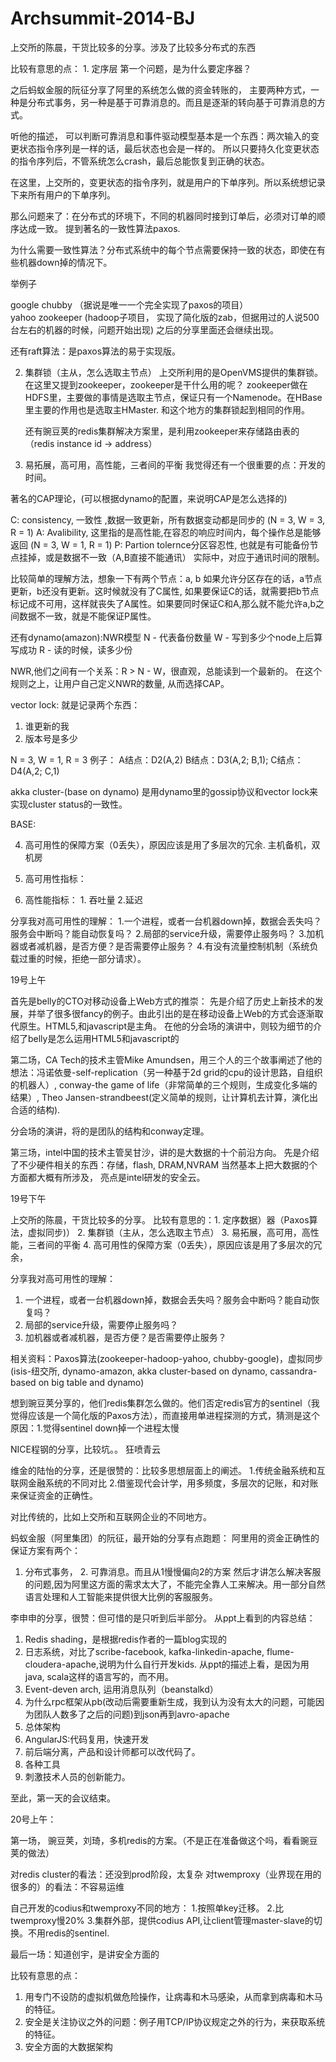 # Archsummit-2014-BJ

上交所的陈晨，干货比较多的分享。涉及了比较多分布式的东西

比较有意思的点：
             1. 定序层
                  第一个问题，是为什么要定序器？

之后蚂蚁金服的阮征分享了阿里的系统怎么做的资金转账的，
主要两种方式，一种是分布式事务，另一种是基于可靠消息的。而且是逐渐的转向基于可靠消息的方式。
 
听他的描述， 可以判断可靠消息和事件驱动模型基本是一个东西：两次输入的变更状态指令序列是一样的话，最后状态也会是一样的。
所以只要持久化变更状态的指令序列后，不管系统怎么crash，最后总能恢复到正确的状态。

在这里，上交所的，变更状态的指令序列，就是用户的下单序列。所以系统想记录下来所有用户的下单序列。

那么问题来了：在分布式的环境下，不同的机器同时接到订单后，必须对订单的顺序达成一致。
提到著名的一致性算法paxos.

为什么需要一致性算法？分布式系统中的每个节点需要保持一致的状态，即使在有些机器down掉的情况下。

举例子


 google chubby  （据说是唯一一个完全实现了paxos的项目）  
 yahoo zookeeper (hadoop子项目， 实现了简化版的zab，但据用过的人说500台左右的机器的时候，问题开始出现)
 之后的分享里面还会继续出现。
 
 还有raft算法：是paxos算法的易于实现版。
 




2. 集群锁（主从，怎么选取主节点）
    上交所利用的是OpenVMS提供的集群锁。在这里又提到zookeeper，zookeeper是干什么用的呢？
zookeeper做在HDFS里，主要做的事情是选取主节点，保证只有一个Namenode。在HBase里主要的作用也是选取主HMaster.
和这个地方的集群锁起到相同的作用。

    还有豌豆荚的redis集群解决方案里，是利用zookeeper来存储路由表的（redis instance id -> address）

3. 易拓展，高可用，高性能，三者间的平衡
我觉得还有一个很重要的点：开发的时间。
                   

著名的CAP理论，(可以根据dynamo的配置，来说明CAP是怎么选择的)

C: consistency, 一致性 ,数据一致更新，所有数据变动都是同步的
   (N = 3, W = 3, R = 1)
A: Avalibility, 这里指的是高性能,在容忍的响应时间内，每个操作总是能够返回
   (N = 3, W = 1, R = 1) 
P: Partion tolernce分区容忍性, 也就是有可能备份节点挂掉，或是数据不一致（A,B直接不能通讯）
   实际中，对应于通讯时间的限制。
   
   比较简单的理解方法，想象一下有两个节点：a, b
   如果允许分区存在的话，a节点更新，b还没有更新。这时候就没有了C属性, 如果要保证C的话，就需要把b节点标记成不可用，这样就丧失了A属性。如果要同时保证C和A,那么就不能允许a,b之间数据不一致，就是不能保证P属性。
   
   
还有dynamo(amazon):NWR模型
N - 代表备份数量
W - 写到多少个node上后算写成功
R - 读的时候，读多少份

NWR,他们之间有一个关系：R > N - W，很直观，总能读到一个最新的。
在这个规则之上，让用户自己定义NWR的数量, 从而选择CAP。

vector lock: 
就是记录两个东西：
1. 谁更新的我
2. 版本号是多少

N = 3, W = 1, R = 3
例子：
A结点：D2(A,2)
B结点：D3(A,2;  B,1);
C结点：D4(A,2;  C,1)

akka cluster-(base on dynamo)
是用dynamo里的gossip协议和vector lock来实现cluster status的一致性。
             
BASE:

4. 高可用性的保障方案（0丢失），原因应该是用了多层次的冗余.
   主机备机，双机房

5. 高可用性指标：

6. 高性能指标： 1. 吞吐量 2.延迟
   

分享我对高可用性的理解：
1.一个进程，或者一台机器down掉，数据会丢失吗？服务会中断吗？能自动恢复吗？
2.局部的service升级，需要停止服务吗？
3.加机器或者减机器，是否方便？是否需要停止服务？
4.有没有流量控制机制（系统负载过重的时候，拒绝一部分请求）。





19号上午
 
首先是belly的CTO对移动设备上Web方式的推崇：
先是介绍了历史上新技术的发展，并举了很多很fancy的例子。由此引出的是在移动设备上Web的方式会逐渐取代原生。HTML5,和javascript是主角。
在他的分会场的演讲中，则较为细节的介绍了belly是怎么运用HTML5和javascript的
 
第二场，CA Tech的技术主管Mike Amundsen，用三个人的三个故事阐述了他的想法：冯诺依曼-self-replication（另一种基于2d grid的cpu的设计思路，自组织的机器人）, conway-the game of life（非常简单的三个规则，生成变化多端的结果）, Theo Jansen-strandbeest(定义简单的规则，让计算机去计算，演化出合适的结构).
 
分会场的演讲，将的是团队的结构和conway定理。
 
第三场，intel中国的技术主管吴甘沙，讲的是大数据的十个前沿方向。
先是介绍了不少硬件相关的东西：存储，flash, DRAM,NVRAM
当然基本上把大数据的个方面都大概有所涉及，  亮点是intel研发的安全云。
 
19号下午
 
上交所的陈晨，干货比较多的分享。
比较有意思的：1. 定序数据）器（Paxos算法，虚拟同步)）
              2. 集群锁（主从，怎么选取主节点）
              3. 易拓展，高可用，高性能，三者间的平衡
              4. 高可用性的保障方案（0丢失），原因应该是用了多层次的冗余，
 
分享我对高可用性的理解：
1. 一个进程，或者一台机器down掉，数据会丢失吗？服务会中断吗？能自动恢复吗？
2. 局部的service升级，需要停止服务吗？
3. 加机器或者减机器，是否方便？是否需要停止服务？
 
相关资料：Paxos算法(zookeeper-hadoop-yahoo, chubby-google)，虚拟同步(isis-纽交所, dynamo-amazon, akka cluster-based on dynamo,  cassandra-based on big table and dynamo)
 
想到豌豆荚分享的，他们redis集群怎么做的。他们否定redis官方的sentinel（我觉得应该是一个简化版的Paxos方法），而直接用单进程探测的方式，猜测是这个原因：1.觉得sentinel down掉一个进程太慢
 
NICE程钢的分享，比较坑。。
狂喷青云
 
 
 
 
维金的陆怡的分享，还是很赞的：比较多思想层面上的阐述。
1.传统金融系统和互联网金融系统的不同对比
2.借鉴现代会计学，用多频度，多层次的记账，和对账来保证资金的正确性。
 
对比传统的，比如上交所和互联网企业的不同地方。
 
 
 
 
 
 
 
 
 
蚂蚁金服（阿里集团）的阮征，最开始的分享有点跑题：
阿里用的资金正确性的保证方案有两个：
1. 分布式事务， 2. 可靠消息。而且从1慢慢偏向2的方案
然后才讲怎么解决客服的问题,因为阿里这方面的需求太大了，不能完全靠人工来解决。用一部分自然语言处理和人工智能来提供很大比例的客服服务。
 
 
李申申的分享，很赞：但可惜的是只听到后半部分。
从ppt上看到的内容总结：
1. Redis shading，是根据redis作者的一篇blog实现的
2. 日志系统，对比了scribe-facebook, kafka-linkedin-apache, flume-cloudera-apache,说明为什么自行开发kids. 从ppt的描述上看，是因为用java, scala这样的语言写的，而不用。
3. Event-deven arch, 运用消息队列（beanstalkd）
4. 为什么rpc框架从pb(改动后需要重新生成，我到认为没有太大的问题，可能因为团队人数多了之后的问题)到json再到avro-apache
5. 总体架构
6. AngularJS:代码复用，快速开发
7. 前后端分离，产品和设计师都可以改代码了。
8. 各种工具
9. 刺激技术人员的创新能力。
 
 
至此，第一天的会议结束。
 
 
 
 
 
 
 
 
20号上午：
 
第一场， 豌豆荚，刘琦，多机redis的方案。（不是正在准备做这个吗，看看豌豆荚的做法）
 
对redis cluster的看法：还没到prod阶段，太复杂
对twemproxy（业界现在用的很多的）的看法：不容易运维
 
自己开发的codius和twemproxy不同的地方：
1.按照单key迁移。
2.比twemproxy慢20%
3.集群外部，提供codius API,让client管理master-slave的切换。不用redis的sentinel.
 
 
最后一场：知道创宇，是讲安全方面的
 
比较有意思的点：
1. 用专门不设防的虚拟机做危险操作，让病毒和木马感染，从而拿到病毒和木马的特征。
2. 安全是关注协议之外的问题：例子用TCP/IP协议规定之外的行为，来获取系统的特征。
3. 安全方面的大数据架构

